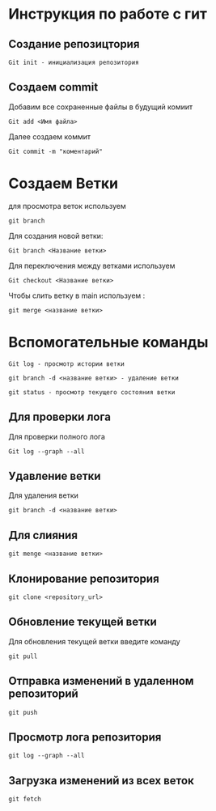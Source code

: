 # Инструкция по работе с гит

## Создание репозицтория 
```
Git init - инициализация репозитория 
```
## Создаем commit 

Добавим все сохраненные файлы в будущий комиит 
```
Git add <Имя файла>
```
Далее создаем коммит 
 ```
 Git commit -m "коментарий"
```
# Создаем Ветки 

для просмотра веток используем
```
git branch
```
Для создания новой ветки:
```
Git branch <Название ветки>
```
Для переключения между ветками используем 
```
Git checkout <Название ветки>
```
Чтобы слить ветку в main используем :
```
git merge <название ветки>
```
# Вспомогательные команды
```
Git log - просмотр истории ветки 

git branch -d <название ветки> - удаление ветки 

git status - просмотр текущего состояния ветки
```
## Для проверки лога 
Для проверки полного лога 
```
Git log --graph --all
```

## Удавление ветки
Для удаления ветки 
```
git branch -d <название ветки> 
```

## Для слияния 

```
git menge <название ветки>
```

## Клонирование репозитория 
```
git clone <repository_url>
```
## Обновление текущей ветки 
 Для обновления текущей ветки введите команду 
 ```
git pull
 ```
## Отправка изменений в удаленном репозиторий 
```
git push
```

## Просмотр лога репозитория 

```
git log --graph --all
```

## Загрузка изменений из всех веток

```
git fetch
```